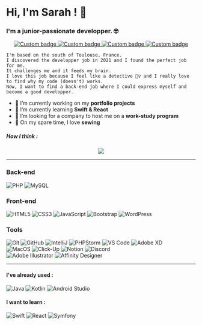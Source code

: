 <!--HEADER-->
# Hi, I'm Sarah ! 👋
### I'm a junior-passionate developper. 🤓

<!--FIRST SECTION-->
<p align="center">
  <a href="https://www.linkedin.com/in/lefortsarah/" alt="LinkedIn Link">
    <img alt="Custom badge" src="https://img.shields.io/static/v1?message=LINKEDIN&label=&logo=LINKEDIN&style=for-the-badge&color=1e90FF">
  </a>
  <a href="https://codepen.io/saralune" alt="CodePen Link">
    <img alt="Custom badge" src="https://img.shields.io/static/v1?message=CODEPEN&label=&logo=CODEPEN&style=for-the-badge&color=2f3542">
  </a>
  <a href="https://couturecirculaire.fr" alt="Blog Link">
    <img alt="Custom badge" src="https://img.shields.io/static/v1?message=BLOG&label=&logo=BLOG&style=for-the-badge&color=yellow">
  </a>
  <a href="https://www.youtube.com/watch?v=17JGjERj99g" alt="YouTube Funny Link">
    <img alt="Custom badge" src="https://img.shields.io/static/v1?message=FAVORITE VIDEO&label=&logo=YOUTUBE&style=for-the-badge&color=red">
  </a>
</p>

```
I'm based on the south of Toulouse, France.
I discovered the developper job in 2021 and I found the perfect job for me. 
It challenges me and it feeds my brain.
I love this job because I feel like a detective 🕵️‍♀️ and I really love to find why my code (doesn't) works.
Now, I want to find a back-end job where I could express myself and become a good developper.
```

- 🔭 I’m currently working on my **portfolio projects**
- 🌱 I’m currently learning **Swift & React**
- 🤝 I’m looking for a company to host me on a **work-study program**
- 🧵 On my spare time, I love **sewing**

##### How I think : 
<p align="center">
  <img src="https://media.giphy.com/media/9cZAcX5OCZwY0/giphy.gif" />
</p>

<!--SECOND SECTION-->
___

### Back-end
![PHP](https://img.shields.io/badge/PHP-black?style=for-the-badge&logo=php&color=FFFFFF)
![MySQL](https://img.shields.io/badge/-MySQL-black?style=for-the-badge&logo=mysql&color=FFFFFF)
<!--![Symfony](https://img.shields.io/badge/Symfony-black?style=for-the-badge&logo=symfony&logoColor=eb3b5a&color=ffffff)-->

### Front-end
![HTML5](https://img.shields.io/badge/HTML5-black?style=for-the-badge&logo=html5&color=ffffff)
![CSS3](https://img.shields.io/badge/CSS3-black?style=for-the-badge&logo=css3&logoColor=2bcbba&color=ffffff)
![JavaScript](https://img.shields.io/badge/JavaScript-black?style=for-the-badge&logo=javascript&color=ffffff)
![Bootstrap](https://img.shields.io/badge/Bootstrap-black?style=for-the-badge&logo=bootstrap&color=ffffff)
![WordPress](https://img.shields.io/badge/WordPress-black?style=for-the-badge&logo=wordpress&logoColor=2bcbba&color=ffffff)
<!--![ReactJS](https://img.shields.io/badge/ReactJS-black?style=for-the-badge&logo=react&color=ffffff)-->

### Tools
![Git](https://img.shields.io/badge/-Git-black?style=for-the-badge&logo=git&color=ffffff)
![GitHub](https://img.shields.io/badge/-GitHub-181717?style=for-the-badge&logo=github&logoColor=a55eea&color=ffffff)
![IntelliJ](https://img.shields.io/badge/IntelliJ-black?style=for-the-badge&logo=intellij-idea&logoColor=2bcbba&color=ffffff)
![PHPStorm](https://img.shields.io/badge/PHPStorm-black?style=for-the-badge&logo=phpstorm&logoColor=2bcbba&color=ffffff)
![VS Code](https://img.shields.io/badge/-VS%20Code-007ACC?style=for-the-badge&logo=visual-studio-code&logoColor=a55eea&color=ffffff)
![Adobe XD](https://img.shields.io/badge/Adobe%20XD-black?style=for-the-badge&logo=adobexd&logoColor=2bcbba&color=ffffff)
<br />
![MacOS](https://img.shields.io/badge/MacOS-black?style=for-the-badge&logo=apple&logoColor=2bcbba&color=ffffff)
![Click-Up](https://img.shields.io/badge/Click%20Up-black?style=for-the-badge&logo=clickup&logoColor=2bcbba&color=ffffff)
![Notion](https://img.shields.io/badge/Notion-007ACC?style=for-the-badge&logo=notion&logoColor=a55eea&color=ffffff)
![Discord](https://img.shields.io/badge/Discord-black?style=for-the-badge&logo=discord&color=ffffff)
<br />
![Adobe Illustrator](https://img.shields.io/badge/-Adobe%20Illustrator-black?style=for-the-badge&logo=adobeillustrator&color=ffffff)
![Affinity Designer](https://img.shields.io/badge/-Affinity%20Designer-black?style=for-the-badge&logo=affinitydesigner&color=ffffff)

___

#### I've already used :
![Java](https://img.shields.io/badge/Java-black?style=for-the-badge&logo=java&logoColor=2bcbba&color=ffffff)
![Kotlin](https://img.shields.io/badge/Kotlin-black?style=for-the-badge&logo=kotlin&logoColor=2bcbba&color=ffffff)
![Android Studio](https://img.shields.io/badge/Android%20Studio-black?style=for-the-badge&logo=android-studio&color=ffffff)

#### I want to learn :
![Swift](https://img.shields.io/badge/Swift-black?style=for-the-badge&logo=swift&logoColor=2bcbba&color=ffffff)
![React](https://img.shields.io/badge/React-black?style=for-the-badge&logo=react&logoColor=2bcbba&color=ffffff)
![Symfony](https://img.shields.io/badge/Symfony-black?style=for-the-badge&logo=symfony&logoColor=2bcbba&color=ffffff)


<!--THIRD SECTION
___
### Statistics

<p align="center">
  <img src="https://github-readme-stats.vercel.app/api/top-langs/?username=Saralune&count_private=true&border_radius=10px&show_icons=true&card_width=455px&bg_color=FDEFF&border_color=1e90FF&title_color=1e90FF&text_color=1e272e&custom_title=Languages I use the most" />
</p>-->
